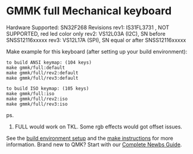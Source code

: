 # GMMK full Mechanical keyboard

Hardware Supported: SN32F268
Revisions
rev1: IS31FL3731    , NOT SUPPORTED, red led color only
rev2: VS12L03A (I2C), SN before SNSS12116xxxxx
rev3: VS12L17A (SPI), SN equal or after  SNSS12116xxxxx

Make example for this keyboard (after setting up your build environment):

    to build ANSI keymap: (104 keys)
    make gmmk/full:default
    make gmmk/full/rev2:default
    make gmmk/full/rev3:default
    
    to build ISO keymap: (105 keys)
    make gmmk/full:iso
    make gmmk/full/rev2:iso
    make gmmk/full/rev3:iso

ps. 
1. FULL would work on TKL. Some rgb effects would got offset issues.

See the [build environment setup](https://docs.qmk.fm/#/getting_started_build_tools) and the [make instructions](https://docs.qmk.fm/#/getting_started_make_guide) for more information. Brand new to QMK? Start with our [Complete Newbs Guide](https://docs.qmk.fm/#/newbs).

